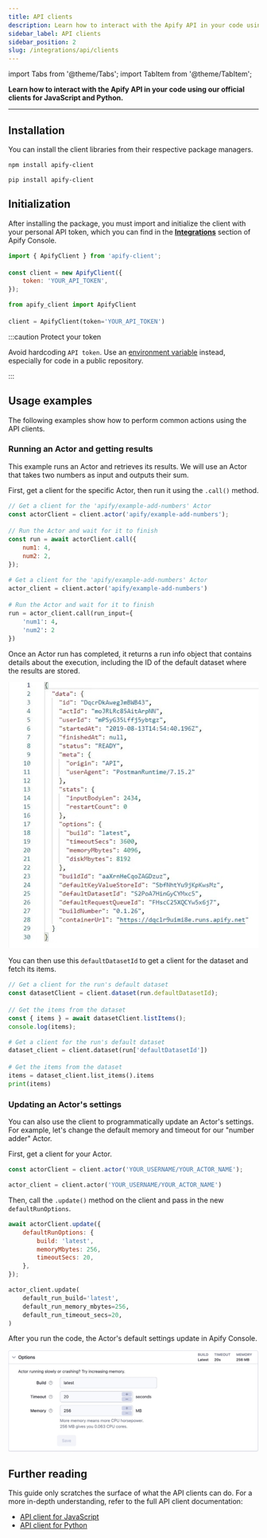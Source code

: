 ```yaml
---
title: API clients
description: Learn how to interact with the Apify API in your code using our official clients for JavaScript and Python.
sidebar_label: API clients
sidebar_position: 2
slug: /integrations/api/clients
---
```


import Tabs from '@theme/Tabs';
import TabItem from '@theme/TabItem';

**Learn how to interact with the Apify API in your code using our official clients for JavaScript and Python.**

---

## Installation

You can install the client libraries from their respective package managers.

<Tabs groupId="main">
<TabItem value="Node.js" label="Node.js">

```shell
npm install apify-client
```

</TabItem>
<TabItem value="Python" label="Python">

```shell
pip install apify-client
```

</TabItem>
</Tabs>

## Initialization

After installing the package, you must import and initialize the client with your personal API token, which you can find in the [**Integrations**](https://console.apify.com/settings/integrations) section of Apify Console.

<Tabs groupId="main">
<TabItem value="Node.js" label="Node.js">

```js
import { ApifyClient } from 'apify-client';

const client = new ApifyClient({
    token: 'YOUR_API_TOKEN',
});
```

</TabItem>
<TabItem value="Python" label="Python">

```py
from apify_client import ApifyClient

client = ApifyClient(token='YOUR_API_TOKEN')
```

</TabItem>
</Tabs>

:::caution Protect your token

Avoid hardcoding `API token`. Use an [environment variable](https://en.wikipedia.org/wiki/Environment_variable) instead, especially for code in a public repository.

:::

## Usage examples

The following examples show how to perform common actions using the API clients.

### Running an Actor and getting results

This example runs an Actor and retrieves its results. We will use an Actor that takes two numbers as input and outputs their sum.

First, get a client for the specific Actor, then run it using the `.call()` method.

<Tabs groupId="main">
<TabItem value="Node.js" label="Node.js">

```js
// Get a client for the 'apify/example-add-numbers' Actor
const actorClient = client.actor('apify/example-add-numbers');

// Run the Actor and wait for it to finish
const run = await actorClient.call({
    num1: 4,
    num2: 2,
});
```

</TabItem>
<TabItem value="Python" label="Python">

```py
# Get a client for the 'apify/example-add-numbers' Actor
actor_client = client.actor('apify/example-add-numbers')

# Run the Actor and wait for it to finish
run = actor_client.call(run_input={
    'num1': 4,
    'num2': 2
})
```

</TabItem>
</Tabs>

Once an Actor run has completed, it returns a run info object that contains details about the execution, including the ID of the default dataset where the results are stored.

![Run info object](../../integrations/images/run-info.jpg)

You can then use this `defaultDatasetId` to get a client for the dataset and fetch its items.

<Tabs groupId="main">
<TabItem value="Node.js" label="Node.js">

```js
// Get a client for the run's default dataset
const datasetClient = client.dataset(run.defaultDatasetId);

// Get the items from the dataset
const { items } = await datasetClient.listItems();
console.log(items);
```

</TabItem>
<TabItem value="Python" label="Python">

```py
# Get a client for the run's default dataset
dataset_client = client.dataset(run['defaultDatasetId'])

# Get the items from the dataset
items = dataset_client.list_items().items
print(items)
```

</TabItem>
</Tabs>

### Updating an Actor's settings

You can also use the client to programmatically update an Actor's settings. For example, let's change the default memory and timeout for our "number adder" Actor.

First, get a client for your Actor.

<Tabs groupId="main">
<TabItem value="Node.js" label="Node.js">

```js
const actorClient = client.actor('YOUR_USERNAME/YOUR_ACTOR_NAME');
```

</TabItem>
<TabItem value="Python" label="Python">

```py
actor_client = client.actor('YOUR_USERNAME/YOUR_ACTOR_NAME')
```

</TabItem>
</Tabs>

Then, call the `.update()` method on the client and pass in the new `defaultRunOptions`.

<Tabs groupId="main">
<TabItem value="Node.js" label="Node.js">

```js
await actorClient.update({
    defaultRunOptions: {
        build: 'latest',
        memoryMbytes: 256,
        timeoutSecs: 20,
    },
});
```

</TabItem>
<TabItem value="Python" label="Python">

```py
actor_client.update(
    default_run_build='latest',
    default_run_memory_mbytes=256,
    default_run_timeout_secs=20,
)
```

</TabItem>
</Tabs>

After you run the code, the Actor's default settings update in Apify Console.

![New run defaults](../../integrations/images/new-defaults.jpg)

## Further reading

This guide only scratches the surface of what the API clients can do. For a more in-depth understanding, refer to the full API client documentation:

- [API client for JavaScript](/api/client/js)
- [API client for Python](/api/client/python)
